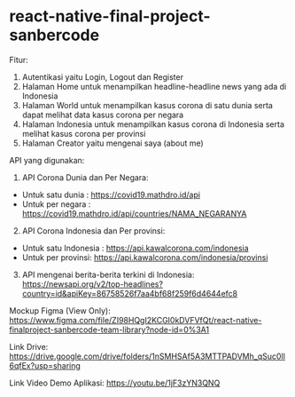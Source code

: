 # react-native-final-project-sanbercode

Fitur:
1. Autentikasi yaitu Login, Logout dan Register
2. Halaman Home untuk menampilkan headline-headline news yang ada di Indonesia
3. Halaman World untuk menampilkan kasus corona di satu dunia serta dapat melihat data kasus corona per negara
4. Halaman Indonesia untuk menampilkan kasus corona di Indonesia serta melihat kasus corona per provinsi
5. Halaman Creator yaitu mengenai saya (about me)

API yang digunakan:
1. API Corona Dunia dan Per Negara: 
- Untuk satu dunia : https://covid19.mathdro.id/api
- Untuk per negara : https://covid19.mathdro.id/api/countries/NAMA_NEGARANYA
2. API Corona Indonesia dan Per provinsi: 
- Untuk satu Indonesia : https://api.kawalcorona.com/indonesia
- Untuk per provinsi: https://api.kawalcorona.com/indonesia/provinsi
3. API mengenai berita-berita terkini di Indonesia: 
https://newsapi.org/v2/top-headlines?country=id&apiKey=86758526f7aa4bf68f259f6d4644efc8

Mockup Figma (View Only): 
https://www.figma.com/file/ZI98HQgI2KCGI0kDVFVfQt/react-native-finalproject-sanbercode-team-library?node-id=0%3A1

Link Drive:
https://drive.google.com/drive/folders/1nSMHSAf5A3MTTPADVMh_qSuc0Il6qfEx?usp=sharing

Link Video Demo Aplikasi:
https://youtu.be/1jF3zYN3QNQ
